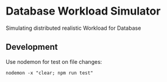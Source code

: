 # Database Workload Simulator
Simulating distributed realistic Workload for Database

## Development

Use nodemon for test on file changes:
```shell
nodemon -x "clear; npm run test"
```
